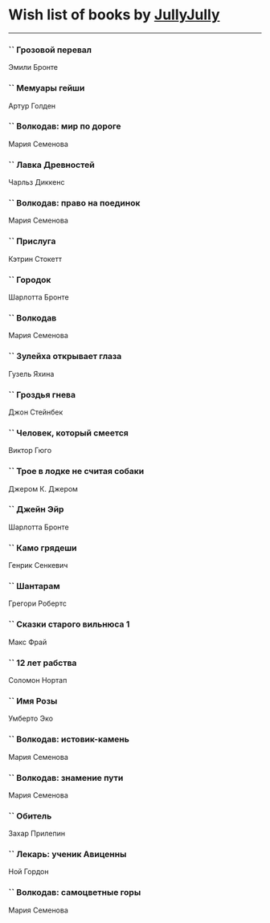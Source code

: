 # Wish list of books by [JullyJully](https://plus.google.com/u/0/117443283415472077372/)
---

### `` Грозовой перевал
Эмили Бронте

### `` Мемуары гейши
Артур Голден

### `` Волкодав: мир по дороге
Мария Семенова

### `` Лавка Древностей
Чарльз Диккенс

### `` Волкодав: право на поединок
Мария Семенова

### `` Прислуга
Кэтрин Стокетт

### `` Городок
Шарлотта Бронте

### `` Волкодав
Мария Семенова

### `` Зулейха открывает глаза
Гузель Яхина

### `` Гроздья гнева
Джон Стейнбек

### `` Человек, который смеется
Виктор Гюго

### `` Трое в лодке не считая собаки
Джером К. Джером

### `` Джейн Эйр
Шарлотта Бронте

### `` Камо грядеши
Генрик Сенкевич

### `` Шантарам
Грегори Робертс

### `` Сказки старого вильнюса 1
Макс Фрай

### `` 12 лет рабства
Соломон Нортап

### `` Имя Розы
Умберто Эко

### `` Волкодав: истовик-камень
Мария Семенова

### `` Волкодав: знамение пути
Мария Семенова

### `` Обитель
Захар Прилепин

### `` Лекарь: ученик Авиценны
Ной Гордон

### `` Волкодав: самоцветные горы
Мария Семенова

